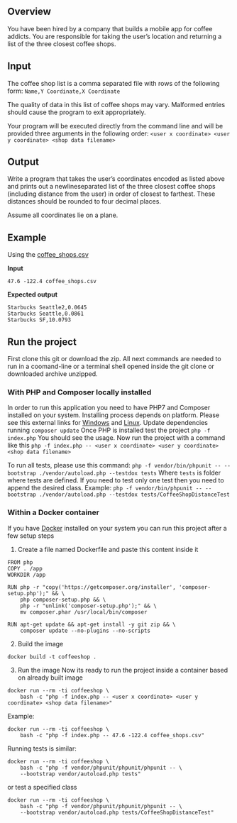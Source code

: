 ## Overview

You have been hired by a company that builds a mobile app for coffee addicts.  You are 
responsible for taking the user’s location and returning a list of the three closest coffee shops.

## Input

The coffee shop list is a comma separated file with rows of the following form:
`Name,Y Coordinate,X Coordinate`

The quality of data in this list of coffee shops may vary.  Malformed entries should cause the 
program to exit appropriately. 

Your program will be executed directly from the command line and will be provided three 
arguments in the following order:
`<user x coordinate> <user y coordinate> <shop data filename>`

## Output

Write a program that takes the user’s coordinates encoded as listed above and prints out a 
newline­separated list of the three closest coffee shops (including distance from the user) in 
order of closest to farthest.  These distances should be rounded to four decimal places. 

Assume all coordinates lie on a plane.

## Example

Using the [coffee_shops.csv](coffee_shops.csv)

__Input__

`47.6 -122.4 coffee_shops.csv`

__Expected output__

```
Starbucks Seattle2,0.0645
Starbucks Seattle,0.0861
Starbucks SF,10.0793
```

## Run the project

First clone this git or download the zip.
All next commands are needed to run in a coomand-line or a terminal shell
opened inside the git clone or downloaded archive unzipped.

### With PHP and Composer locally installed
In order to run this application you need to have PHP7 and Composer installed on your system.
Installing process depends on platform. Please see this external links for [Windows](https://www.jeffgeerling.com/blog/2018/installing-php-7-and-composer-on-windows-10) and [Linux](https://linuxconfig.org/how-to-install-php-composer-on-debian-linux).
Update dependencies running
```composer update```
Once PHP is installed test the project
```php -f index.php```
You should see the usage.
Now run the project with a command like this
```php -f index.php -- <user x coordinate> <user y coordinate> <shop data filename>```

To run all tests, please use this command:
```php -f vendor/bin/phpunit -- --bootstrap ./vendor/autoload.php --testdox tests```
Where `tests` is folder where tests are defined.
If you need to test only one test then you need to append the desired class.
Example:
```php -f vendor/bin/phpunit -- --bootstrap ./vendor/autoload.php --testdox tests/CoffeeShopDistanceTest```


### Within a Docker container
If you have [Docker](https://docs.docker.com/docker-for-windows/release-notes/ "Docker Release Page") installed on your system
you can run this project after a few setup steps
1. Create a file named Dockerfile and paste this content inside it
```
FROM php
COPY . /app
WORKDIR /app

RUN php -r "copy('https://getcomposer.org/installer', 'composer-setup.php');" && \
    php composer-setup.php && \
    php -r "unlink('composer-setup.php');" && \
    mv composer.phar /usr/local/bin/composer

RUN apt-get update && apt-get install -y git zip && \
    composer update --no-plugins --no-scripts
```
2. Build the image
```
docker build -t coffeeshop .
```
3. Run the image
Now its ready to run the project inside a container based on already built image 
```
docker run --rm -ti coffeeshop \
    bash -c "php -f index.php -- <user x coordinate> <user y coordinate> <shop data filename>"
```
Example:
```
docker run --rm -ti coffeeshop \
    bash -c "php -f index.php -- 47.6 -122.4 coffee_shops.csv"
```

Running tests is similar:
```
docker run --rm -ti coffeeshop \
    bash -c "php -f vendor/phpunit/phpunit/phpunit -- \
    --bootstrap vendor/autoload.php tests" 
```
or test a specified class
```
docker run --rm -ti coffeeshop \
    bash -c "php -f vendor/phpunit/phpunit/phpunit -- \
    --bootstrap vendor/autoload.php tests/CoffeeShopDistanceTest" 
```